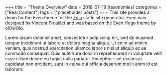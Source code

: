 +++
title = "Theme Overview"
date = 2018-07-19
[taxonomies]
categories = ["Real Content"]
tags = ["placeholder posts"]
+++
This site provides a demo for the Even theme for the [Zola](https://www.getzola.org/) static site generator.  Even was
designed by [Vincent Prouillet](https://www.vincentprouillet.com/) and was based on the
Even Hugo theme by olOwOlo.

<!-- more -->

Lorem ipsum dolor sit amet, consectetur adipiscing elit, sed do eiusmod tempor
incididunt ut labore et dolore magna aliqua. Ut enim ad minim veniam, quis
nostrud exercitation ullamco laboris nisi ut aliquip ex ea commodo consequat.
Duis aute irure dolor in reprehenderit in voluptate velit esse cillum dolore
eu fugiat nulla pariatur. Excepteur sint occaecat cupidatat non proident, sunt
in culpa qui officia deserunt mollit anim id est laborum.

